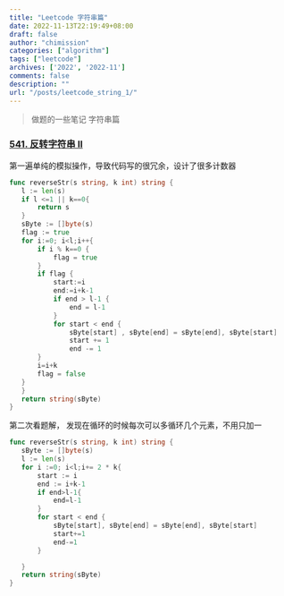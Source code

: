 ```yaml
---
title: "Leetcode 字符串篇"
date: 2022-11-13T22:19:49+08:00
draft: false
author: "chimission"
categories: ["algorithm"]
tags: ["leetcode"]
archives: ['2022', '2022-11']
comments: false
description: ""
url: "/posts/leetcode_string_1/"
---
```

>做题的一些笔记 字符串篇
 <!--more-->

 ### [541. 反转字符串 II](https://leetcode.cn/problems/reverse-string-ii/)
 第一遍单纯的模拟操作，导致代码写的很冗余，设计了很多计数器
 ```go
 func reverseStr(s string, k int) string {
    l := len(s)
    if l <=1 || k==0{
        return s
    }
    sByte := []byte(s) 
    flag := true
    for i:=0; i<l;i++{
        if i % k==0 {
            flag = true
        }
        if flag {
            start:=i
            end:=i+k-1
            if end > l-1 {
                end = l-1
            }
            for start < end {
                sByte[start] , sByte[end] = sByte[end], sByte[start]
                start += 1
                end -= 1
        }
        i=i+k
        flag = false  
    }
    }
    return string(sByte)
}
 ```
 第二次看题解， 发现在循环的时候每次可以多循环几个元素，不用只加一  
 ```go
 func reverseStr(s string, k int) string {
    sByte := []byte(s)
    l := len(s)
    for i :=0; i<l;i+= 2 * k{
        start := i
        end := i+k-1
        if end>l-1{
            end=l-1
        }
        for start < end {
            sByte[start], sByte[end] = sByte[end], sByte[start]
            start+=1
            end-=1
        }

    }
    return string(sByte)
}
 ```